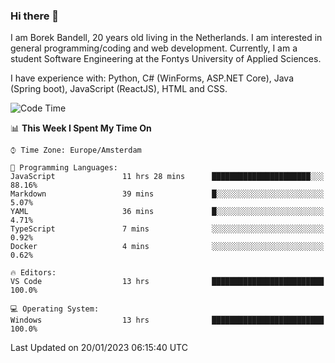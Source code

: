### Hi there 👋

I am Borek Bandell, 20 years old living in the Netherlands. I am interested in general programming/coding and web development. Currently, I am a student Software Engineering at the Fontys University of Applied Sciences.

I have experience with: Python, C# (WinForms, ASP.NET Core), Java (Spring boot), JavaScript (ReactJS), HTML and CSS.

<!--START_SECTION:waka-->
![Code Time](http://img.shields.io/badge/Code%20Time-348%20hrs%2049%20mins-blue)

📊 **This Week I Spent My Time On** 

```text
⌚︎ Time Zone: Europe/Amsterdam

💬 Programming Languages: 
JavaScript               11 hrs 28 mins      ██████████████████████░░░   88.16% 
Markdown                 39 mins             █░░░░░░░░░░░░░░░░░░░░░░░░   5.07% 
YAML                     36 mins             █░░░░░░░░░░░░░░░░░░░░░░░░   4.71% 
TypeScript               7 mins              ░░░░░░░░░░░░░░░░░░░░░░░░░   0.92% 
Docker                   4 mins              ░░░░░░░░░░░░░░░░░░░░░░░░░   0.62%

🔥 Editors: 
VS Code                  13 hrs              █████████████████████████   100.0%

💻 Operating System: 
Windows                  13 hrs              █████████████████████████   100.0%

```


 Last Updated on 20/01/2023 06:15:40 UTC
<!--END_SECTION:waka-->

<!--**tcBorek2002/tcBorek2002** is a ✨ _special_ ✨ repository because its `README.md` (this file) appears on your GitHub profile.

Here are some ideas to get you started:

- 🔭 I’m currently working on ...
- 🌱 I’m currently learning ...
- 👯 I’m looking to collaborate on ...
- 🤔 I’m looking for help with ...
- 💬 Ask me about ...
- 📫 How to reach me: ...
- 😄 Pronouns: ...
- ⚡ Fun fact: ...
-->
